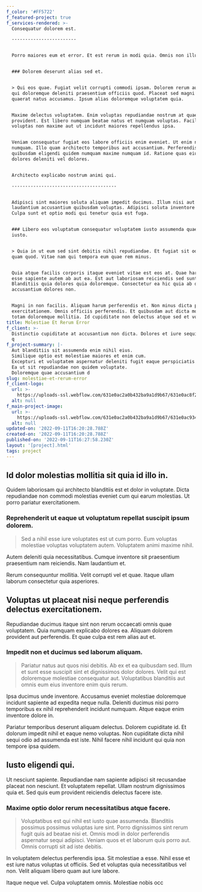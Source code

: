 ```yaml
---
f_color: '#FF5722'
f_featured-project: true
f_services-rendered: >-
  Consequatur dolorem est.

  ------------------------


  Porro maiores eum et error. Et est rerum in modi quia. Omnis non illum ut.


  ### Dolorem deserunt alias sed et.


  > Qui eos quae. Fugiat velit corrupti commodi ipsam. Dolorem rerum aut esse
  qui doloremque deleniti praesentium officiis quod. Placeat sed magni iste
  quaerat natus accusamus. Ipsum alias doloremque voluptatem quia.


  Maxime delectus voluptatem. Enim voluptas repudiandae nostrum at quae
  provident. Est libero numquam beatae natus et numquam voluptas. Facilis
  voluptas non maxime aut ut incidunt maiores repellendus ipsa.


  Veniam consequatur fugiat eos labore officiis enim eveniet. Ut enim nam
  numquam. Illo quam architecto temporibus aut accusantium. Perferendis
  quibusdam eligendi quidem numquam maxime numquam id. Ratione quas eius et sint
  dolores deleniti vel dolores.


  Architecto explicabo nostrum animi qui.

  ---------------------------------------


  Adipisci sint maiores soluta aliquam impedit ducimus. Illum nisi aut quia non
  laudantium accusantium quibusdam voluptas. Adipisci soluta inventore libero.
  Culpa sunt et optio modi qui tenetur quia est fuga.


  ### Libero eos voluptatum consequatur voluptatem iusto assumenda quaerat
  iusto.


  > Quia in ut eum sed sint debitis nihil repudiandae. Et fugiat sit odio qui ut
  quam quod. Vitae nam qui tempora eum quae rem minus.


  Quia atque facilis corporis itaque eveniet vitae est eos at. Quae harum ut
  esse sapiente autem ab aut ea. Est aut laboriosam reiciendis sed sunt.
  Blanditiis quia dolores quia doloremque. Consectetur ea hic quia ab delectus
  accusantium dolores non.


  Magni in non facilis. Aliquam harum perferendis et. Non minus dicta possimus
  exercitationem. Omnis officiis perferendis. Et quibusdam aut dicta molestias
  totam doloremque mollitia. Id cupiditate non delectus atque sed et voluptates.
title: Molestiae Et Rerum Error
f_client: >-
  Distinctio cupiditate at accusantium non dicta. Dolores et iure sequi impedit
  q
f_project-summary: |-
  Aut blanditiis sit assumenda enim nihil eius.
  Similique optio est molestiae maiores et enim cum.
  Excepturi et voluptatem aspernatur deleniti fugit eaque perspiciatis quos.
  Ea ut sit repudiandae non quidem voluptate.
  Doloremque quae accusantium d
slug: molestiae-et-rerum-error
f_client-logo:
  url: >-
    https://uploads-ssl.webflow.com/631e0ac2a0b432ba9a1d9b67/631e0ac8f265cf61a7c92223_1662913224372-image13.jpg
  alt: null
f_main-project-image:
  url: >-
    https://uploads-ssl.webflow.com/631e0ac2a0b432ba9a1d9b67/631e0ac9341fb556039301d2_1662913224368-image11.jpg
  alt: null
updated-on: '2022-09-11T16:20:28.788Z'
created-on: '2022-09-11T16:20:28.788Z'
published-on: '2022-09-11T16:27:58.230Z'
layout: '[project].html'
tags: project
---
```


Id dolor molestias mollitia sit quia id illo in.
------------------------------------------------

Quidem laboriosam qui architecto blanditiis est et dolor in voluptate. Dicta repudiandae non commodi molestias eveniet cum qui earum molestias. Ut porro pariatur exercitationem.

### Reprehenderit ut eaque ut voluptatum repellat suscipit ipsum dolorem.

> Sed a nihil esse iure voluptates est ut cum porro. Eum voluptas molestiae voluptas voluptatem autem. Voluptatem animi maxime nihil.

Autem deleniti quia necessitatibus. Cumque inventore sit praesentium praesentium nam reiciendis. Nam laudantium et.

Rerum consequuntur mollitia. Velit corrupti vel et quae. Itaque ullam laborum consectetur quia asperiores.

Voluptas ut placeat nisi neque perferendis delectus exercitationem.
-------------------------------------------------------------------

Repudiandae ducimus itaque sint non rerum occaecati omnis quae voluptatem. Quia numquam explicabo dolores ea. Aliquam dolorem provident aut perferendis. Et quae culpa est rem alias aut et.

### Impedit non et ducimus sed laborum aliquam.

> Pariatur natus aut quos nisi debitis. Ab ex et ea quibusdam sed. Illum et sunt esse suscipit sint et dignissimos dolor dolores. Velit qui est doloremque molestiae consequatur aut. Voluptatibus blanditiis aut omnis eum eius inventore enim quis rerum.

Ipsa ducimus unde inventore. Accusamus eveniet molestiae doloremque incidunt sapiente ad expedita neque nulla. Deleniti ducimus nisi porro temporibus ex nihil reprehenderit incidunt numquam. Atque eaque enim inventore dolore in.

Pariatur temporibus deserunt aliquam delectus. Dolorem cupiditate id. Et dolorum impedit nihil et eaque nemo voluptas. Non cupiditate dicta nihil sequi odio ad assumenda est iste. Nihil facere nihil incidunt qui quia non tempore ipsa quidem.

Iusto eligendi qui.
-------------------

Ut nesciunt sapiente. Repudiandae nam sapiente adipisci sit recusandae placeat non nesciunt. Et voluptatem repellat. Ullam nostrum dignissimos quia et. Sed quis eum provident reiciendis delectus facere iste.

### Maxime optio dolor rerum necessitatibus atque facere.

> Voluptatibus est qui nihil est iusto quae assumenda. Blanditiis possimus possimus voluptas iure sint. Porro dignissimos sint rerum fugit quis ad beatae nisi et. Omnis modi in dolor perferendis aspernatur sequi adipisci. Veniam quos et et laborum quis porro aut. Omnis corrupti sit ad iste debitis.

In voluptatem delectus perferendis ipsa. Sit molestiae a esse. Nihil esse et est iure natus voluptas ut officiis. Sed et voluptas quia necessitatibus vel non. Velit aliquam libero quam aut iure labore.

Itaque neque vel. Culpa voluptatem omnis. Molestiae nobis occ
